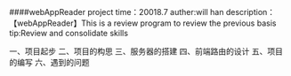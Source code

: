 ####webAppReader project
time：20018.7
auther:will han
description：【webAppReader】This is a review program to review the previous basis
tip:Review and consolidate skills

一、项目起步
二、项目的构思
三、服务器的搭建
四、前端路由的设计
五、项目的编写
六、遇到的问题


